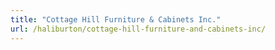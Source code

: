 ```yaml
---
title: "Cottage Hill Furniture & Cabinets Inc."
url: /haliburton/cottage-hill-furniture-and-cabinets-inc/
---
```


